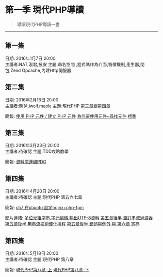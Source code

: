 # 第一季 現代PHP導讀
>導讀現代PHP導讀一書

---

## 第一集
日期: 2016年1月7日 20:00  
主講者:NAT,淑君,技安
主題:命名空間 ,程式碼作為介面,特徵機制,產生器,閉包,Zend Opcache,內建Http伺服器

## 第二集
日期: 2016年2月18日 20:00  
主講者:熊爸,iwolf.maple
主題:現代PHP 第三章跟第四章

簡報:
[使用 PHP 元件 / 建立 PHP 元件](https://docs.google.com/presentation/d/12w34UeTHsTNu4B9qMqW3Qp5nAMh2CvFwHCuDUUZ0WtA/edit?usp=sharing)
[為何要使用元件~尋找元件](https://docs.google.com/presentation/d/1cI_nfs0TqPPpJGXa8lbrIvTZp2226Km3JVs-FqGphOk/edit?usp=sharing)
[標準](https://docs.google.com/presentation/d/1pOsK51W_A_ZtfxMKp9ZcKWjKn9PNvgG3MW6rjILh2TY/edit#slide=id.p)


## 第三集
日期: 2016年3月23日 20:00  
主講者:待確認
主題:TDD攻略教學

簡報:
[資料庫連線PDO](https://docs.google.com/presentation/d/1HAbQcRkUitxWUMEvX6zlV57hCSxqdEqinyVivKHfoDM/edit?usp=sharing)


## 第四集
日期: 2016年4月20日 20:00  
主講者:待確認
主題:現代PHP 第五六七章

簡報:
[ch7 在ubuntu 設定nginx+php-fpm](https://www.dropbox.com/s/5ba7ijpd8ib71pl/ch7%20%E6%9C%8D%E5%8B%99%E9%96%8B%E9%80%9A.pptx?dl=0)

影片連結:
[多位元組字串,字元編碼,輸出UTF-8資料](https://www.facebook.com/polo13999/videos/10207963942490871/)
[第五章後半 自訂串流過濾器](https://www.facebook.com/polo13999/videos/10207963954651175/)
[第五章後半 用串流技術優化排程](https://www.facebook.com/polo13999/videos/10207963960931332/)
[第五章後半 錯誤與例外 與 第六章 寄存](https://www.facebook.com/polo13999/videos/10207963966651475/)

## 第四集
日期: 2016年5月18日 20:00  
主講者:待確認
主題:現代PHP 第八章

簡報:
[現代PHP第八章-上](https://l.facebook.com/l.php?u=https%3A%2F%2Fdocs.google.com%2Fpresentation%2Fd%2F13oaMy8_CAY3L1jpsxBi3TYf2kDhCoJfO2cE3OcG2n-Q%2Fedit%3Fusp%3Dsharing&h=2AQGPuhQT)
[現代PHP第八章-下](https://l.facebook.com/l.php?u=https%3A%2F%2Fdocs.google.com%2Fpresentation%2Fd%2F1FIch2FrG38-XZ06f45bSxcMM7NiZ1AL6NwijAeGekrQ%2Fedit%3Fusp%3Dsharing&h=IAQEWD5Vc)
